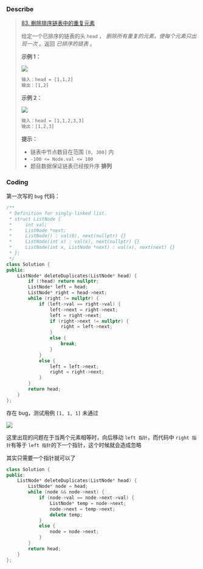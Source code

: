 ### Describe

> [83. 删除排序链表中的重复元素](https://leetcode.cn/problems/remove-duplicates-from-sorted-list/)
>
> 给定一个已排序的链表的头 `head` ， *删除所有重复的元素，使每个元素只出现一次* 。返回 *已排序的链表* 。
>
> **示例 1：**
>
> ![](https://s1.vika.cn/space/2023/03/04/a97b9245e514489ebffc8832e215ef5f)
>
> ```txt
>输入：head = [1,1,2]
> 输出：[1,2]
> ```
> 
> **示例 2：**
>
> ![](https://s1.vika.cn/space/2023/03/04/4738bff2f76845eeac8cffa61e2454f6)
>
> ```txt
>输入：head = [1,1,2,3,3]
> 输出：[1,2,3]
> ```
> 
> 
>
> **提示：**
>
> - 链表中节点数目在范围 `[0, 300]` 内
>- `-100 <= Node.val <= 100`
> - 题目数据保证链表已经按升序 **排列**

### Coding

第一次写的 `bug` 代码：

```cpp
/**
 * Definition for singly-linked list.
 * struct ListNode {
 *     int val;
 *     ListNode *next;
 *     ListNode() : val(0), next(nullptr) {}
 *     ListNode(int x) : val(x), next(nullptr) {}
 *     ListNode(int x, ListNode *next) : val(x), next(next) {}
 * };
 */
class Solution {
public:
    ListNode* deleteDuplicates(ListNode* head) {
        if (!head) return nullptr;
        ListNode* left = head;
        ListNode* right = head->next;
        while (right != nullptr) {
            if (left->val == right->val) {
                left->next = right->next;
                left = right->next;
                if (right->next != nullptr) {
                    right = left->next;
                }
                else {
                    break;
                }
            }
            else {
                left = left->next;
                right = right->next;
            }
        }
        return head;
    }
};
```

存在 bug，测试用例 `[1, 1, 1]` 未通过

![](https://s1.vika.cn/space/2023/03/04/fe19e24e77d44b6d9005fa32a1847520)

这里出现的问题在于当两个元素相等时，向后移动 `left 指针`，而代码中 `right 指针`有等于 `left 指针`的下一个指针，这个时候就会造成忽略

其实只需要一个指针就可以了

```CPP
class Solution {
public:
    ListNode* deleteDuplicates(ListNode* head) {
        ListNode* node = head;
        while (node && node->next) {
            if (node->val == node->next->val) {
                ListNode* temp = node->next;
                node->next = temp->next;
                delete temp;
            }
            else {
                node = node->next;
            }
        }
        return head;
    }
};
```

